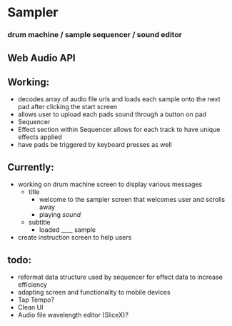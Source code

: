 # Sampler 

### drum machine / sample sequencer / sound editor

## Web Audio API

## Working:

- decodes array of audio file urls and loads each sample onto the next pad after clicking the start screen
- allows user to upload each pads sound through a button on pad
- Sequencer
- Effect section within Sequencer allows for each track to have unique effects applied
- have pads be triggered by keyboard presses as well

## Currently:

- working on drum machine screen to display various messages
  - title
    - welcome to the sampler screen that welcomes user and scrolls away
    - playing *sound*
  - subtitle
    - loaded ____ sample
- create instruction screen to help users

## todo:

- reformat data structure used by sequencer for effect data to increase efficiency
- adapting screen and functionality to mobile devices
- Tap Tempo?
- Clean UI
- Audio file wavelength editor (SliceX)?
